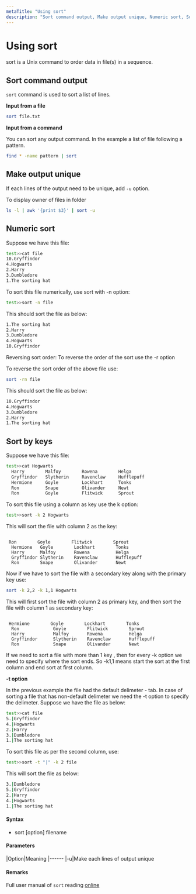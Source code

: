 ```yaml
---
metaTitle: "Using sort"
description: "Sort command output, Make output unique, Numeric sort, Sort by keys"
---
```


# Using sort


sort is a Unix command to order data in file(s) in a sequence.



## Sort command output


`sort` command is used to sort a list of lines.

**Input from a file**

```bash
sort file.txt  

```

**Input from a command**

You can sort any output command. In the example a list of file following a pattern.

```bash
find * -name pattern | sort

```



## Make output unique


If each lines of the output need to be unique, add `-u` option.

To display owner of files in folder

```bash
ls -l | awk '{print $3}' | sort -u

```



## Numeric sort


Suppose we have this file:

```bash
test>>cat file
10.Gryffindor
4.Hogwarts
2.Harry
3.Dumbledore
1.The sorting hat

```

To sort this file numerically, use sort with -n option:

```bash
test>>sort -n file  

```

This should sort the file as below:

```bash
1.The sorting hat  
2.Harry  
3.Dumbledore  
4.Hogwarts  
10.Gryffindor

```

Reversing sort order:
To reverse the order of the sort use the -r option

To reverse the sort order of the above file use:

```bash
sort -rn file

```

This should sort the file as below:

```bash
10.Gryffindor
4.Hogwarts
3.Dumbledore
2.Harry
1.The sorting hat

```



## Sort by keys


Suppose we have this file:

```bash
test>>cat Hogwarts 
  Harry        Malfoy        Rowena        Helga
  Gryffindor   Slytherin     Ravenclaw     Hufflepuff
  Hermione     Goyle         Lockhart      Tonks
  Ron          Snape         Olivander     Newt
  Ron          Goyle         Flitwick      Sprout

```

To sort this file using a column as key use the k option:

```bash
test>>sort -k 2 Hogwarts

```

This will sort the file with column 2 as the key:

```

 Ron        Goyle        Flitwick        Sprout
  Hermione   Goyle        Lockhart        Tonks
  Harry      Malfoy       Rowena          Helga
  Gryffindor Slytherin    Ravenclaw       Hufflepuff
  Ron        Snape        Olivander       Newt

```

Now if we have to sort the file with a secondary key along with the primary key use:

```bash
sort -k 2,2 -k 1,1 Hogwarts 

```

This will first sort the file  with column 2 as primary key, and then sort the file with column 1 as secondary key:

```

 Hermione        Goyle        Lockhart        Tonks
  Ron             Goyle        Flitwick        Sprout
  Harry           Malfoy       Rowena          Helga
  Gryffindor      Slytherin    Ravenclaw       Hufflepuff
  Ron             Snape        Olivander       Newt

```

If we need to sort a file with more than 1 key , then for every -k option we need to specify where the sort ends. So -k1,1 means start the sort at the first column and end sort at first column.

**-t option**

In the previous example the file had the default delimeter - tab.
In case of sorting a file that has non-default delimeter we need the -t option to specify the delimeter.
Suppose we have the file as below:

```bash
test>>cat file
5.|Gryffindor
4.|Hogwarts
2.|Harry
3.|Dumbledore
1.|The sorting hat

```

To sort this file as per the second column, use:

```bash
test>>sort -t "|" -k 2 file

```

This will sort the file as below:

```bash
3.|Dumbledore
5.|Gryffindor
2.|Harry
4.|Hogwarts
1.|The sorting hat

```



#### Syntax


- sort [option] filename



#### Parameters


|Option|Meaning
|------
|-u|Make each lines of output unique



#### Remarks


Full user manual of `sort` reading [online](http://man7.org/linux/man-pages/man1/sort.1.html)

